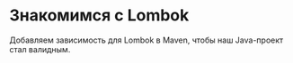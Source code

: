 # Знакомимся с Lombok

Добавляем зависимость для Lombok в Maven, чтобы наш Java-проект стал валидным. 
